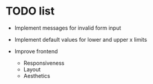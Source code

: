 # TODO list

- Implement messages for invalid form input

- Implement default values for lower and upper x limits

- Improve frontend
  - Responsiveness
  - Layout
  - Aesthetics
